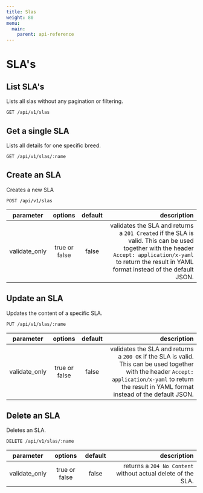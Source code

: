 ```yaml
---
title: Slas
weight: 80
menu:
  main:
    parent: api-reference
---
```


# SLA's

## List SLA's

Lists all slas without any pagination or filtering.

    GET /api/v1/slas

## Get a single SLA

Lists all details for one specific breed.

    GET /api/v1/slas/:name

## Create an SLA

Creates a new SLA

    POST /api/v1/slas   

| parameter     | options           | default          | description      |
| ------------- |:-----------------:|:----------------:| -----------------:|
| validate_only | true or false     | false            | validates the SLA and returns a `201 Created` if the SLA is valid. This can be used together with the header `Accept: application/x-yaml` to return the result in YAML format instead of the default JSON. 

## Update an SLA

Updates the content of a specific SLA.

    PUT /api/v1/slas/:name

| parameter     | options           | default          | description      |
| ------------- |:-----------------:|:----------------:| ----------------:|
| validate_only | true or false     | false            | validates the SLA and returns a `200 OK` if the SLA is valid. This can be used together with the header `Accept: application/x-yaml` to return the result in YAML format instead of the default JSON. 

## Delete an SLA

Deletes an SLA.        

    DELETE /api/v1/slas/:name

| parameter     | options           | default          | description      |
| ------------- |:-----------------:|:----------------:| ----------------:|
| validate_only | true or false     | false            | returns a `204 No Content` without actual delete of the SLA.


